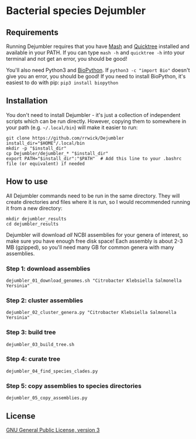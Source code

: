 # Bacterial species Dejumbler


## Requirements

Running Dejumbler requires that you have [Mash](https://github.com/marbl/Mash) and [Quicktree](https://github.com/khowe/quicktree) installed and available in your PATH. If you can type `mash -h` and `quicktree -h` into your terminal and not get an error, you should be good!

You'll also need Python3 and [BioPython](http://biopython.org/). If `python3 -c "import Bio"` doesn't give you an error, you should be good! If you need to install BioPython, it's easiest to do with pip: `pip3 install biopython`




## Installation

You don't need to install Dejumbler - it's just a collection of independent scripts which can be run directly. However, copying them to somewhere in your path (e.g. `~/.local/bin`) will make it easier to run:

```
git clone https://github.com/rrwick/Dejumbler
install_dir="$HOME"/.local/bin
mkdir -p "$install_dir"
cp Dejumbler/dejumbler_* "$install_dir"
export PATH="$install_dir":"$PATH"  # Add this line to your .bashrc file (or equivalent) if needed
```




## How to use

All Dejumbler commands need to be run in the same directory. They will create directories and files where it is run, so I would recommended running it from a new directory:

```
mkdir dejumbler_results
cd dejumbler_results
```

Dejumbler will download _all_ NCBI assemblies for your genera of interest, so make sure you have enough free disk space! Each assembly is about 2-3 MB (gzipped), so you'll need many GB for common genera with many assemblies.


### Step 1: download assemblies

```
dejumbler_01_download_genomes.sh "Citrobacter Klebsiella Salmonella Yersinia"
```

### Step 2: cluster assemblies

```
dejumbler_02_cluster_genera.py "Citrobacter Klebsiella Salmonella Yersinia"
```

### Step 3: build tree

```
dejumbler_03_build_tree.sh
```

### Step 4: curate tree

```
dejumbler_04_find_species_clades.py
```

### Step 5: copy assemblies to species directories

```
dejumbler_05_copy_assemblies.py
```




## License

[GNU General Public License, version 3](https://www.gnu.org/licenses/gpl-3.0.html)
